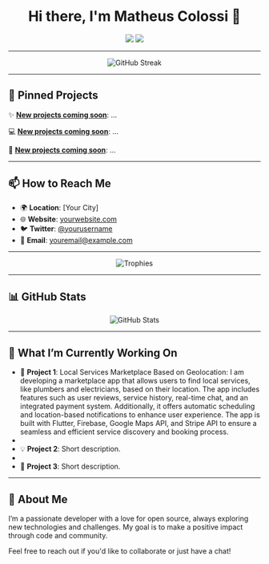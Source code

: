 <h1 align="center">Hi there, I'm Matheus Colossi 👋</h1>

<p align="center">
  <a href="https://github.com/yourusername"><img src="https://img.shields.io/github/followers/yourusername?label=Follow&style=social"></a>
  <a href="https://twitter.com/yourusername"><img src="https://img.shields.io/twitter/follow/yourusername?label=Follow&style=social"></a>
</p>

---

<p align="center">
  <img src="https://github-readme-streak-stats.herokuapp.com/?user=yourusername&theme=dracula" alt="GitHub Streak" />
</p>

---

## 📌 Pinned Projects

✨ **[New projects coming soon](#)**: ...

💻 **[New projects coming soon](#)**: ...

🚀 **[New projects coming soon](#)**: ...

---

## 📫 How to Reach Me

- 🌍 **Location**: [Your City]
- 🌐 **Website**: [yourwebsite.com](#)
- 🐦 **Twitter**: [@yourusername](https://twitter.com/yourusername)
- 📧 **Email**: [youremail@example.com](mailto:youremail@example.com)

---

<p align="center">
  <img src="https://github-profile-trophy.vercel.app/?username=yourusername&theme=onestar&column=7" alt="Trophies" />
</p>

---

## 📊 GitHub Stats

<p align="center">
  <img src="https://github-readme-stats.vercel.app/api?username=yourusername&show_icons=true&theme=dracula" alt="GitHub Stats" />
</p>

---

## 🌱 What I’m Currently Working On

- 🎯 **Project 1**: Local Services Marketplace Based on Geolocation: I am developing a marketplace app that allows users to find local services, like plumbers and electricians, based on their location. The app includes features such as user reviews, service history, real-time chat, and an integrated payment system. Additionally, it offers automatic scheduling and location-based notifications to enhance user experience. The app is built with Flutter, Firebase, Google Maps API, and Stripe API to ensure a seamless and efficient service discovery and booking process.
- 
- 💡 **Project 2**: Short description.
- 
- 🚧 **Project 3**: Short description.

---

## 🚀 About Me

I’m a passionate developer with a love for open source, always exploring new technologies and challenges. My goal is to make a positive impact through code and community.

Feel free to reach out if you'd like to collaborate or just have a chat!
